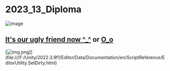 # 2023_13_Diploma
![image](https://github.com/Z01berg/2023_13_Diploma/assets/89421851/05498edd-c7dc-47e5-a3a8-1bcb536f289d)

## [It's our ugly friend now ^_^](https://docs.unity3d.com/ScriptReference/MenuItem.html) or [O_o](file:///F:/Unity/2022.3.9f1/Editor/Data/Documentation/en/ScriptReference/EditorUtility.SetDirty.html)
[![img.png](img.png)]](file:///F:/Unity/2022.3.9f1/Editor/Data/Documentation/en/ScriptReference/EditorUtility.SetDirty.html)